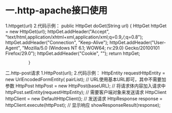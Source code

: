 一.http-apache接口使用
========================
1.httpget(url)
2.代码示例：
          public HttpGet doGet(String url) {
                  HttpGet httpGet = new HttpGet(url);
                  httpGet.addHeader("Accept", "text/html,application/xhtml+xml,application/xml;q=0.9,*/*;q=0.8");
                  httpGet.addHeader("Connection", "Keep-Alive");
                  httpGet.addHeader("User-Agent", "Mozilla/5.0 (Windows NT 6.1; WOW64; rv:29.0) Gecko/20100101 Firefox/29.0");
                  httpGet.addHeader("Cookie", "");
                  return httpGet;

              }

二.http-post请求
1.HttpPost(url);
2.代码示例：
        HttpEntity requestHttpEntity = new UrlEncodedFormEntity(
                                pairList);
                        // URL使用基本URL即可，其中不需要加参数
                        HttpPost httpPost = new HttpPost(baseURL);
                        // 将请求体内容加入请求中
                        httpPost.setEntity(requestHttpEntity);
                        // 需要客户端对象来发送请求
                        HttpClient httpClient = new DefaultHttpClient();
                        // 发送请求
                        HttpResponse response = httpClient.execute(httpPost);
                        // 显示响应
                        showResponseResult(response);